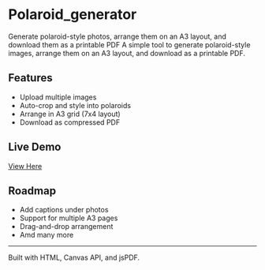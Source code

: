# Polaroid_generator
Generate polaroid-style photos, arrange them on an A3 layout, and download them as a printable PDF
A simple tool to generate polaroid-style images, arrange them on an A3 layout, and download as a printable PDF.

## Features
- Upload multiple images
- Auto-crop and style into polaroids
- Arrange in A3 grid (7x4 layout)
- Download as compressed PDF

## Live Demo
[View Here](https://loki-369.github.io/Polaroid_generator/)

## Roadmap
- Add captions under photos
- Support for multiple A3 pages
- Drag-and-drop arrangement
- Amd many more

---

Built with HTML, Canvas API, and jsPDF.
